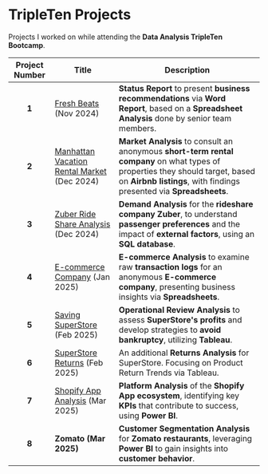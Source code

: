 # **TripleTen Projects**  
Projects I worked on while attending the **Data Analysis TripleTen Bootcamp**.  

| **Project Number** | **Title** | **Description** |  
| :-----------: | ---------------------- | ---------------------------------------------------------- |  
| **1** | [Fresh Beats](https://github.com/Sailajakota/Data_projects_TripleTen/blob/main/Fresh%20Beats/README.md) (Nov 2024) | **Status Report** to present **business recommendations** via **Word Report**, based on a **Spreadsheet Analysis** done by senior team members. |  
| **2** | [Manhattan Vacation Rental Market](https://github.com/Sailajakota/Data_projects_TripleTen/blob/main/Manhattan%20Vacation%20Rental%20Market/README.md)  (Dec 2024) | **Market Analysis** to consult an anonymous **short-term rental company** on what types of properties they should target, based on **Airbnb listings**, with findings presented via **Spreadsheets**. |  
| **3** | [Zuber Ride Share Analysis](https://github.com/Sailajakota/Data_projects_TripleTen/blob/main/Zuber%20Ride%20Share%20Analysis%20/README.md) (Dec 2024)| **Demand Analysis** for the **rideshare company Zuber**, to understand **passenger preferences** and the impact of **external factors**, using an **SQL database**. |  
| **4** | [E-commerce Company](https://github.com/Sailajakota/Data_projects_TripleTen/blob/main/E%20Commerce%20Company/README.md) (Jan 2025)| **E-commerce Analysis** to examine raw **transaction logs** for an anonymous **E-commerce company**, presenting business insights via **Spreadsheets**. |  
| **5** | [Saving SuperStore ](https://github.com/Sailajakota/Data_projects_TripleTen/blob/main/Saving%20SuperStore/README.md) (Feb 2025)| **Operational Review Analysis** to assess **SuperStore's profits** and develop strategies to **avoid bankruptcy**, utilizing **Tableau**. |  
| **6** | [SuperStore Returns](https://github.com/Sailajakota/Data_projects_TripleTen/blob/main/SuperStore%20Returns/README.md) (Feb 2025)| An additional **Returns Analysis** for SuperStore. Focusing on Product Return Trends via Tableau. |  
| **7** | [Shopify App Analysis](https://github.com/Sailajakota/Data_projects_TripleTen/blob/main/Shopify/README.md) (Mar 2025) | **Platform Analysis** of the **Shopify App ecosystem**, identifying key **KPIs** that contribute to success, using **Power BI**. |  
| **8** | **Zomato (Mar 2025)** | **Customer Segmentation Analysis** for **Zomato restaurants**, leveraging **Power BI** to gain insights into **customer behavior**. |  


